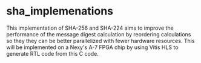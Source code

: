# sha_implemenations
This implementation of SHA-256 and SHA-224 aims to improve the performance of the message digest calculation by reordering calculations so they they can be better parallelized with fewer hardware resources. This will be implemented on a Nexy's A-7 FPGA chip by using Vitis HLS to generate RTL code from this C code.
